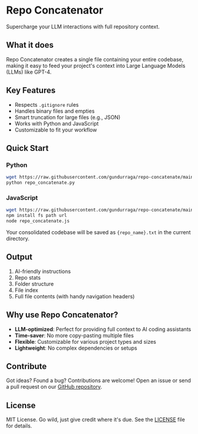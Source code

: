 # Repo Concatenator

Supercharge your LLM interactions with full repository context.

## What it does

Repo Concatenator creates a single file containing your entire codebase, making it easy to feed your project's context into Large Language Models (LLMs) like GPT-4.

## Key Features

- Respects `.gitignore` rules
- Handles binary files and empties
- Smart truncation for large files (e.g., JSON)
- Works with Python and JavaScript
- Customizable to fit your workflow

## Quick Start

### Python

```bash
wget https://raw.githubusercontent.com/gundurraga/repo-concatenate/main/repo_concatenate.py
python repo_concatenate.py
```

### JavaScript

```bash
wget https://raw.githubusercontent.com/gundurraga/repo-concatenate/main/repo_concatenate.js
npm install fs path url
node repo_concatenate.js
```

Your consolidated codebase will be saved as `{repo_name}.txt` in the current directory.

## Output

1. AI-friendly instructions
2. Repo stats
3. Folder structure
4. File index
5. Full file contents (with handy navigation headers)

## Why use Repo Concatenator?

- **LLM-optimized**: Perfect for providing full context to AI coding assistants
- **Time-saver**: No more copy-pasting multiple files
- **Flexible**: Customizable for various project types and sizes
- **Lightweight**: No complex dependencies or setups

## Contribute

Got ideas? Found a bug? Contributions are welcome! Open an issue or send a pull request on our [GitHub repository](https://github.com/gundurraga/repo-concatenate).

## License

MIT License. Go wild, just give credit where it's due. See the [LICENSE](https://github.com/gundurraga/repo-concatenate/blob/main/LICENSE) file for details.
